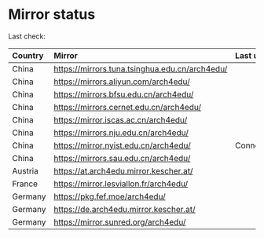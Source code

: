 <script src="./time.js"></script>
# Mirror status
Last check: <script type="text/javascript">localize(1734283122.1167817);</script>

|Country|Mirror|Last update|
|:------|:-----|:----------|
|China|https://mirrors.tuna.tsinghua.edu.cn/arch4edu/|<script type="text/javascript">localize(1734244990);</script>|
|China|https://mirrors.aliyun.com/arch4edu/|<script type="text/javascript">localize(1734244990);</script>|
|China|https://mirrors.bfsu.edu.cn/arch4edu/|<script type="text/javascript">localize(1734244990);</script>|
|China|https://mirrors.cernet.edu.cn/arch4edu/|<script type="text/javascript">localize(1734244990);</script>|
|China|https://mirror.iscas.ac.cn/arch4edu/|<script type="text/javascript">localize(1734201732);</script>|
|China|https://mirrors.nju.edu.cn/arch4edu/|<script type="text/javascript">localize(1734158504);</script>|
|China|https://mirror.nyist.edu.cn/arch4edu/|ConnectionError|
|China|https://mirrors.sau.edu.cn/arch4edu/|<script type="text/javascript">localize(1731653531);</script>|
|Austria|https://at.arch4edu.mirror.kescher.at/|<script type="text/javascript">localize(1734244990);</script>|
|France|https://mirror.lesviallon.fr/arch4edu/|<script type="text/javascript">localize(1734244990);</script>|
|Germany|https://pkg.fef.moe/arch4edu/|<script type="text/javascript">localize(1734244990);</script>|
|Germany|https://de.arch4edu.mirror.kescher.at/|<script type="text/javascript">localize(1734244990);</script>|
|Germany|https://mirror.sunred.org/arch4edu/|<script type="text/javascript">localize(1734244990);</script>|

<script src="./tablefilter/tablefilter.js"></script>
<script src="./table.js"></script>